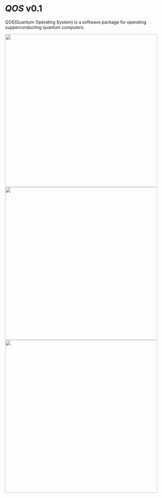 # _QOS_ v0.1
QOS(Quantum Operating System) is a softwave package for operating supperconducting quantum computers. 



<a href="url"><img src="https://github.com/YulinWu/QOS-v0.1/blob/master/qos/img/400dpiLogoCropped.png" align="left"  width="500" ></a>



<a href="url"><img src="https://github.com/YulinWu/QOS-v0.1/blob/master/qos/img/RegistryEditor.PNG" align="left"  width="500" ></a>



<a href="url"><img src="https://github.com/YulinWu/QOS-v0.1/blob/master/qos/img/DataViewer.PNG" align="left"  width="500" ></a>






